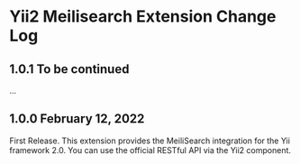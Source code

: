 # Yii2 Meilisearch Extension Change Log

## 1.0.1  To be continued
...

## 1.0.0  February 12, 2022

First Release.
This extension provides the MeiliSearch integration for the Yii framework 2.0.
You can use the official RESTful API via the Yii2 component.